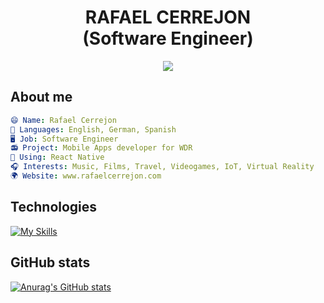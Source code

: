 <link rel="stylesheet" href="https://cdn.jsdelivr.net/gh/devicons/devicon@v2.15.1/devicon.min.css">

<h1 align="center">RAFAEL CERREJON <br> (Software Engineer) </h1>

<p align="center">
  <img src="https://user-images.githubusercontent.com/1121950/181512478-d93dfbf3-8691-4a1c-b42a-7dab85052e77.gif">
</p>

## About me
```yaml
😄 Name: Rafael Cerrejon
💬 Languages: English, German, Spanish
🖥️ Job: Software Engineer
📻 Project: Mobile Apps developer for WDR
🔌 Using: React Native
🎧 Interests: Music, Films, Travel, Videogames, IoT, Virtual Reality
🌍 Website: www.rafaelcerrejon.com
```

## Technologies
[![My Skills](https://skillicons.dev/icons?i=react,redux,swift,androidstudio,ts,js,github,nodejs,vscode)](https://rafaelcerrejon.com)

## GitHub stats
[![Anurag's GitHub stats](https://github-readme-stats.vercel.app/api?username=rcerrejon&count_private=true&&hide=contribs,prs,issues&show_icons=true&theme=blue-green)](https://github.com/anuraghazra/github-readme-stats)
